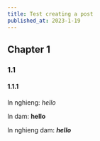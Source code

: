 ```yaml
---
title: Test creating a post
published_at: 2023-1-19
---
```


## Chapter 1

### 1.1

#### 1.1.1

In nghieng: *hello*

In dam: **hello**

In nghieng dam: ***hello***
